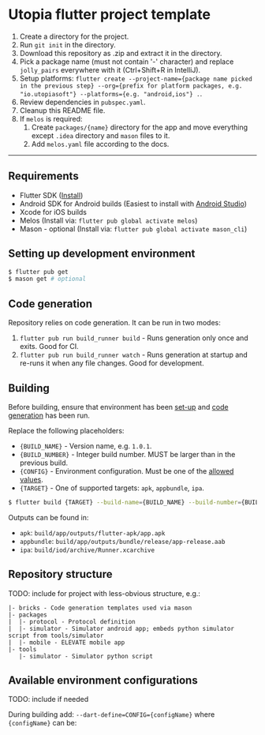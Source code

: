 # Utopia flutter project template

1. Create a directory for the project.
2. Run `git init` in the directory.
3. Download this repository as .zip and extract it in the directory.
4. Pick a package name (must not contain '-' character) and replace `jolly_pairs` everywhere with it (Ctrl+Shift+R in IntelliJ).
5. Setup platforms: `flutter create --project-name={package name picked in the previous step} --org={prefix for platform packages, e.g. "io.utopiasoft"} --platforms={e.g. "android,ios"} .`.
6. Review dependencies in `pubspec.yaml`.
7. Cleanup this README file.
8. If `melos` is required:
    1. Create `packages/{name}` directory for the app and move everything except `.idea` directory and `mason` files to it.
    2. Add `melos.yaml` file according to the docs.

---

## Requirements

- Flutter SDK ([Install](https://docs.flutter.dev/get-started/install))
- Android SDK for Android builds (Easiest to install with [Android Studio](https://developer.android.com/studio))
- Xcode for iOS builds
- Melos (Install via: `flutter pub global activate melos`)
- Mason - optional  (Install via: `flutter pub global activate mason_cli`)

## Setting up development environment

```bash
$ flutter pub get
$ mason get # optional
```

## Code generation

Repository relies on code generation. It can be run in two modes:

1. `flutter pub run build_runner build` - Runs generation only once and exits. Good for CI.
2. `flutter pub run build_runner watch` - Runs generation at startup and re-runs it when any file changes. Good for development.

## Building

Before building, ensure that environment has been [set-up](#setting-up-development-environment) and [code generation](#code-generation) has been run.

Replace the following placeholders:

- `{BUILD_NAME}` - Version name, e.g. `1.0.1`.
- `{BUILD_NUMBER}` - Integer build number. MUST be larger than in the previous build.
- `{CONFIG}` - Environment configuration. Must be one of the [allowed values](#available-environment-configurations).
- `{TARGET}` - One of supported targets: `apk`, `appbundle`, `ipa`.

```bash
$ flutter build {TARGET} --build-name={BUILD_NAME} --build-number={BUILD_NUMBER} --dart-define=CONFIG={CONFIG}
```

Outputs can be found in:
- `apk`: `build/app/outputs/flutter-apk/app.apk`
- `appbundle`: `build/app/outputs/bundle/release/app-release.aab` 
- `ipa`: `build/iod/archive/Runner.xcarchive`

## Repository structure

TODO: include for project with less-obvious structure, e.g.:

```
|- bricks - Code generation templates used via mason
|- packages
|  |- protocol - Protocol definition
|  |- simulator - Simulator android app; embeds python simulator script from tools/simulator
|  |- mobile - ELEVATE mobile app
|- tools
   |- simulator - Simulator python script  
```

## Available environment configurations

TODO: include if needed

During building add: `--dart-define=CONFIG={configName}` where `{configName}` can be: 
